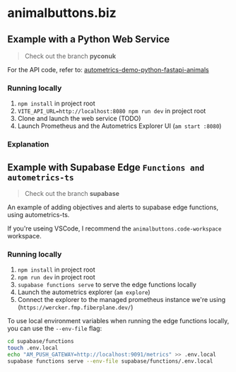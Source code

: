 # animalbuttons.biz

## Example with a Python Web Service

> Check out the branch **pyconuk**

For the API code, refer to: [autometrics-demo-python-fastapi-animals](https://github.com/autometrics-dev/autometrics-demo-python-fastapi-animals)

### Running locally

1. `npm install` in project root
2. `VITE_API_URL=http://localhost:8080 npm run dev` in project root
3. Clone and launch the web service (TODO)
4. Launch Prometheus and the Autometrics Explorer UI (`am start :8080`)


### Explanation


## Example with Supabase Edge `Functions and autometrics-ts`

> Check out the branch **supabase**

An example of adding objectives and alerts to supabase edge functions, using autometrics-ts.

If you're useing VSCode, I recommend the `animalbuttons.code-workspace` workspace.

### Running locally

1. `npm install` in project root
2. `npm run dev` in project root
3. `supabase functions serve` to serve the edge functions locally
4. Launch the autometrics explorer (`am explore`)
5. Connect the explorer to the managed prometheus instance we're using (`https://wercker.fmp.fiberplane.dev/`)

To use local environment variables when running the edge functions locally, you can use the `--env-file` flag:

```sh
cd supabase/functions
touch .env.local
echo "AM_PUSH_GATEWAY=http://localhost:9091/metrics" >> .env.local
supabase functions serve --env-file supabase/functions/.env.local
```